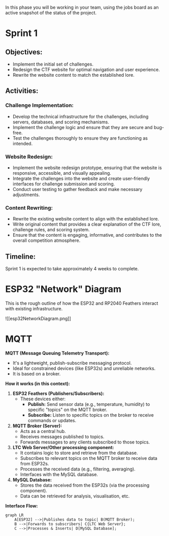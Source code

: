 In this phase you will be working in your team, using the jobs board as an active snapshot of the status of the project.

# Sprint 1

## Objectives:

- Implement the initial set of challenges.
- Redesign the CTF website for optimal navigation and user experience.
- Rewrite the website content to match the established lore.

## Activities:

### Challenge Implementation:

- Develop the technical infrastructure for the challenges, including servers, databases, and scoring mechanisms.
- Implement the challenge logic and ensure that they are secure and bug-free.
- Test the challenges thoroughly to ensure they are functioning as intended.

### Website Redesign:

- Implement the website redesign prototype, ensuring that the website is responsive, accessible, and visually appealing.
- Integrate the challenges into the website and create user-friendly interfaces for challenge submission and scoring.
- Conduct user testing to gather feedback and make necessary adjustments.

### Content Rewriting:

- Rewrite the existing website content to align with the established lore.
- Write original content that provides a clear explanation of the CTF lore, challenge rules, and scoring system.
- Ensure that the content is engaging, informative, and contributes to the overall competition atmosphere.

## Timeline:

Sprint 1 is expected to take approximately 4 weeks to complete.


# ESP32 "Network" Diagram

This is the rough outline of how the ESP32 and RP2040 Feathers interact with existing infrastructure.

![[esp32NetworkDiagram.png]]


# MQTT

**MQTT (Message Queuing Telemetry Transport):**

- It's a lightweight, publish-subscribe messaging protocol.
- Ideal for constrained devices (like ESP32s) and unreliable networks.
- It is based on a broker.

**How it works (in this context):**

1. **ESP32 Feathers (Publishers/Subscribers):**
    - These devices either:
        - **Publish:** Send sensor data (e.g., temperature, humidity) to specific "topics" on the MQTT broker.
        - **Subscribe:** Listen to specific topics on the broker to receive commands or updates.
2. **MQTT Broker (Server):**
    - Acts as a central hub.
    - Receives messages published to topics.
    - Forwards messages to any clients subscribed to those topics.
3. **LTC Web Server/Other processing component:**
    - It contains logic to store and retrieve from the database.
    - Subscribes to relevant topics on the MQTT broker to receive data from ESP32s.
    - Processes the received data (e.g., filtering, averaging).
    - Interfaces with the MySQL database.
4. **MySQL Database:**
    - Stores the data received from the ESP32s (via the processing component).
    - Data can be retrieved for analysis, visualisation, etc.

**Interface Flow:**
```mermaid
graph LR
    A[ESP32] -->|Publishes data to topic| B(MQTT Broker);
    B -->|Forwards to subscribers| C{LTC Web Server};
    C -->|Processes & Inserts| D[MySQL Database];
```

